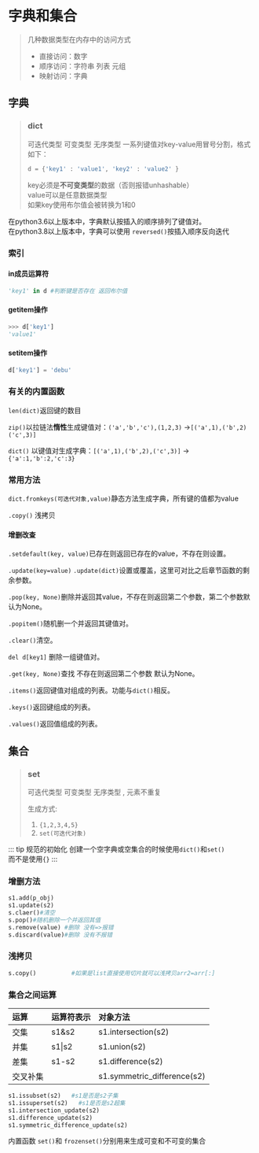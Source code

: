 # 字典和集合

> 几种数据类型在内存中的访问方式
>
> - 直接访问：数字
>- 顺序访问：字符串 列表 元组
> - 映射访问：字典

## 字典

> ### dict
>
> 可迭代类型 可变类型 无序类型
> 一系列键值对key-value用冒号分割，格式如下：
>
> ```python
> d = {'key1' : 'value1', 'key2' : 'value2' }
> ```
>
> key必须是**不可变类型**的数据（否则报错unhashable）    
> value可以是任意数据类型    
> 如果key使用布尔值会被转换为1和0

在python3.6以上版本中，字典默认按插入的顺序排列了键值对。    
在python3.8以上版本中，字典可以使用 `reversed()`按插入顺序反向迭代

### 索引

#### in成员运算符

```python
'key1' in d #判断键是否存在 返回布尔值
```

#### getitem操作

```python
>>> d['key1']
'value1'
```

#### setitem操作

```python
d['key1'] = 'debu'
```

### 有关的内置函数

`len(dict)`返回键的数目

`zip()`以拉链法**惰性**生成键值对：`('a','b','c'),(1,2,3)` ->`[('a',1),('b',2)('c',3)]`

`dict()` 以键值对生成字典：`[('a',1),('b',2),('c',3)]` -> `{'a':1,'b':2,'c':3}`

### 常用方法

`dict.fromkeys(可迭代对象,value)`静态方法生成字典，所有键的值都为value

`.copy()` 浅拷贝

#### 增删改查

`.setdefault(key, value)`已存在则返回已存在的value，不存在则设置。

`.update(key=value)` `.update(dict)`设置或覆盖，这里可对比之后章节函数的剩余参数。

`.pop(key, None)`删除并返回其value，不存在则返回第二个参数，第二个参数默认为None。

`.popitem()`随机删一个并返回其键值对。

`.clear()`清空。

`del d[key1]`  删除一组键值对。

`.get(key, None)`查找 不存在则返回第二个参数 默认为None。

`.items()`返回键值对组成的列表。功能与`dict()`相反。

`.keys()`返回键组成的列表。

`.values()`返回值组成的列表。



## 集合

> ### set
> 可迭代类型  可变类型 无序类型  ,  元素不重复
>
> 生成方式:
>
> 1. `{1,2,3,4,5}`
> 2. `set(可迭代对象)`

::: tip 规范的初始化
创建一个空字典或空集合的时候使用`dict()`和`set()`    
而不是使用`{}`
:::


### 增删方法

```python
s1.add(p_obj)
s1.update(s2) 
s.claer()#清空
s.pop()#随机删除一个并返回其值
s.remove(value) #删除 没有=>报错
s.discard(value)#删除 没有不报错
```
### 浅拷贝

```python
s.copy()          #如果是list直接使用切片就可以浅拷贝arr2=arr[:]
```
### 集合之间运算

| 运算     | 运算符表示 | 对象方法                    |
| :------- | :--------- | :-------------------------- |
| 交集     | s1&s2      | s1.intersection(s2)         |
| 并集     | s1\|s2     | s1.union(s2)                |
| 差集     | s1-s2      | s1.difference(s2)           |
| 交叉补集 |            | s1.symmetric_difference(s2) |

```python
s1.issubset(s2)   #s1是否是s2子集
s1.issuperset(s2)   #s1是否是s2超集
s1.intersection_update(s2)  
s1.difference_update(s2)
s1.symmetric_difference_update(s2)
```
内置函数 `set()`和 `frozenset()`分别用来生成可变和不可变的集合